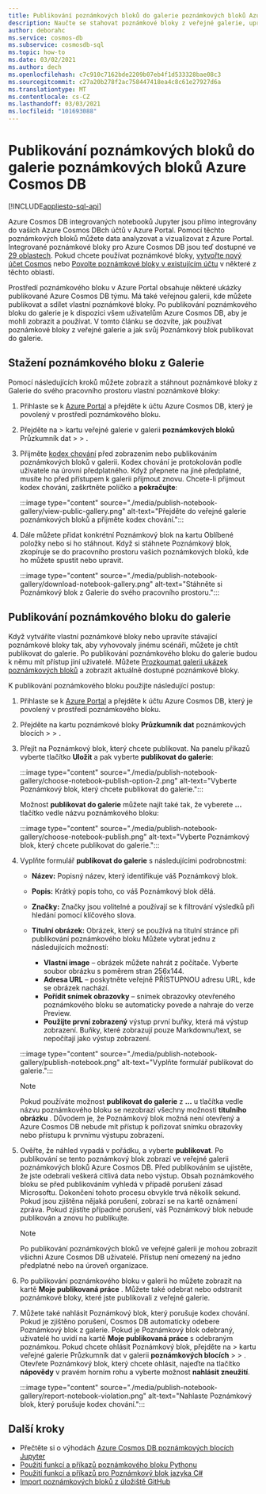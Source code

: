 ```yaml
---
title: Publikování poznámkových bloků do galerie poznámkových bloků Azure Cosmos DB
description: Naučte se stahovat poznámkové bloky z veřejné galerie, upravovat je a publikovat vlastní poznámkové bloky do galerie.
author: deborahc
ms.service: cosmos-db
ms.subservice: cosmosdb-sql
ms.topic: how-to
ms.date: 03/02/2021
ms.author: dech
ms.openlocfilehash: c7c910c7162bde2209b07eb4f1d533328bae08c3
ms.sourcegitcommit: c27a20b278f2ac758447418ea4c8c61e27927d6a
ms.translationtype: MT
ms.contentlocale: cs-CZ
ms.lasthandoff: 03/03/2021
ms.locfileid: "101693088"
---
```

# <a name="publish-notebooks-to-the-azure-cosmos-db-notebook-gallery"></a>Publikování poznámkových bloků do galerie poznámkových bloků Azure Cosmos DB
[!INCLUDE[appliesto-sql-api](includes/appliesto-sql-api.md)]

Azure Cosmos DB integrovaných notebooků Jupyter jsou přímo integrovány do vašich Azure Cosmos DBch účtů v Azure Portal. Pomocí těchto poznámkových bloků můžete data analyzovat a vizualizovat z Azure Portal. Integrované poznámkové bloky pro Azure Cosmos DB jsou teď dostupné ve [29 oblastech](#supported-regions). Pokud chcete používat poznámkové bloky, [vytvořte nový účet Cosmos](#create-a-new-cosmos-account) nebo [Povolte poznámkové bloky v existujícím účtu](#enable-notebooks-in-an-existing-cosmos-account) v některé z těchto oblastí.

Prostředí poznámkového bloku v Azure Portal obsahuje některé ukázky publikované Azure Cosmos DB týmu. Má také veřejnou galerii, kde můžete publikovat a sdílet vlastní poznámkové bloky. Po publikování poznámkového bloku do galerie je k dispozici všem uživatelům Azure Cosmos DB, aby je mohli zobrazit a používat. V tomto článku se dozvíte, jak používat poznámkové bloky z veřejné galerie a jak svůj Poznámkový blok publikovat do galerie.

## <a name="download-a-notebook-from-the-gallery"></a>Stažení poznámkového bloku z Galerie

Pomocí následujících kroků můžete zobrazit a stáhnout poznámkové bloky z Galerie do svého pracovního prostoru vlastní poznámkové bloky:

1. Přihlaste se k [Azure Portal](https://portal.azure.com/) a přejděte k účtu Azure Cosmos DB, který je povolený v prostředí poznámkového bloku.

1. Přejděte na   >  kartu veřejné galerie v galerii **poznámkových bloků** Průzkumník dat  >    >   .

1. Přijměte [kodex chování](https://azure.microsoft.com/support/legal/cosmos-db-public-gallery-code-of-conduct/)  před zobrazením nebo publikováním poznámkových bloků v galerii. Kodex chování je protokolován podle uživatele na úrovni předplatného. Když přepnete na jiné předplatné, musíte ho před přístupem k galerii přijmout znovu. Chcete-li přijmout kodex chování, zaškrtněte políčko a **pokračujte**:

   :::image type="content" source="./media/publish-notebook-gallery/view-public-gallery.png" alt-text="Přejděte do veřejné galerie poznámkových bloků a přijměte kodex chování.":::

1. Dále můžete přidat konkrétní Poznámkový blok na kartu Oblíbené položky nebo si ho stáhnout. Když si stáhnete Poznámkový blok, zkopíruje se do pracovního prostoru vašich poznámkových bloků, kde ho můžete spustit nebo upravit.

   :::image type="content" source="./media/publish-notebook-gallery/download-notebook-gallery.png" alt-text="Stáhněte si Poznámkový blok z Galerie do svého pracovního prostoru.":::

## <a name="publish-a-notebook-to-the-gallery"></a>Publikování poznámkového bloku do galerie

Když vytváříte vlastní poznámkové bloky nebo upravíte stávající poznámkové bloky tak, aby vyhovovaly jinému scénáři, můžete je chtít publikovat do galerie. Po publikování poznámkového bloku do galerie budou k němu mít přístup jiní uživatelé. Můžete [Prozkoumat galerii ukázek poznámkových bloků](https://cosmos.azure.com/gallery.html) a zobrazit aktuálně dostupné poznámkové bloky.

K publikování poznámkového bloku použijte následující postup:

1. Přihlaste se k [Azure Portal](https://portal.azure.com/) a přejděte k účtu Azure Cosmos DB, který je povolený v prostředí poznámkového bloku.

1. Přejděte na kartu poznámkové bloky **Průzkumník dat** poznámkových blocích  >    >   .

1. Přejít na Poznámkový blok, který chcete publikovat. Na panelu příkazů vyberte tlačítko **Uložit** a pak vyberte **publikovat do galerie**:

   :::image type="content" source="./media/publish-notebook-gallery/choose-notebook-publish-option-2.png" alt-text="Vyberte Poznámkový blok, který chcete publikovat do galerie.":::

   Možnost **publikovat do galerie** můžete najít také tak, že vyberete **...** tlačítko vedle názvu poznámkového bloku:

   :::image type="content" source="./media/publish-notebook-gallery/choose-notebook-publish.png" alt-text="Vyberte Poznámkový blok, který chcete publikovat do galerie.":::

1. Vyplňte formulář **publikovat do galerie** s následujícími podrobnostmi:

   * **Název:** Popisný název, který identifikuje váš Poznámkový blok.
   * **Popis:**  Krátký popis toho, co váš Poznámkový blok dělá.
   * **Značky:** Značky jsou volitelné a používají se k filtrování výsledků při hledání pomocí klíčového slova.
   * **Titulní obrázek:** Obrázek, který se používá na titulní stránce při publikování poznámkového bloku Můžete vybrat jednu z následujících možností:

     * **Vlastní image** – obrázek můžete nahrát z počítače. Vyberte soubor obrázku s poměrem stran 256x144.
     * **Adresa URL** – poskytněte veřejně PŘÍSTUPNOU adresu URL, kde se obrázek nachází.
     * **Pořídit snímek obrazovky** – snímek obrazovky otevřeného poznámkového bloku se automaticky povede a nahraje do verze Preview.
     * **Použijte první zobrazený** výstup první buňky, která má výstup zobrazení. Buňky, které zobrazují pouze Markdownu/text, se nepočítají jako výstup zobrazení.

   :::image type="content" source="./media/publish-notebook-gallery/publish-notebook.png" alt-text="Vyplňte formulář publikovat do galerie.":::

   > [!NOTE]
   > Pokud používáte možnost **publikovat do galerie** z **...** u tlačítka vedle názvu poznámkového bloku se nezobrazí všechny možnosti **titulního obrázku** . Důvodem je, že Poznámkový blok možná není otevřený a Azure Cosmos DB nebude mít přístup k pořizovat snímku obrazovky nebo přístupu k prvnímu výstupu zobrazení.

1. Ověřte, že náhled vypadá v pořádku, a vyberte **publikovat**. Po publikování se tento poznámkový blok zobrazí ve veřejné galerii poznámkových bloků Azure Cosmos DB. Před publikováním se ujistěte, že jste odebrali veškerá citlivá data nebo výstup. Obsah poznámkového bloku se před publikováním vyhledá v případě porušení zásad Microsoftu. Dokončení tohoto procesu obvykle trvá několik sekund. Pokud jsou zjištěna nějaká porušení, zobrazí se na kartě oznámení zpráva. Pokud zjistíte případné porušení, váš Poznámkový blok nebude publikován a znovu ho publikujte.

   > [!NOTE]
   > Po publikování poznámkových bloků ve veřejné galerii je mohou zobrazit všichni Azure Cosmos DB uživatelé. Přístup není omezený na jedno předplatné nebo na úroveň organizace.

1. Po publikování poznámkového bloku v galerii ho můžete zobrazit na kartě **Moje publikovaná práce** . Můžete také odebrat nebo odstranit poznámkové bloky, které jste publikovali z veřejné galerie.

1. Můžete také nahlásit Poznámkový blok, který porušuje kodex chování. Pokud je zjištěno porušení, Cosmos DB automaticky odebere Poznámkový blok z galerie. Pokud je Poznámkový blok odebraný, uživatelé ho uvidí na kartě **Moje publikovaná práce** s odebraným poznámkou. Pokud chcete ohlásit Poznámkový blok, přejděte na  >  kartu veřejné galerie Průzkumník dat v galerii **poznámkových blocích**  >    >   . Otevřete Poznámkový blok, který chcete ohlásit, najeďte na tlačítko **nápovědy** v pravém horním rohu a vyberte možnost **nahlásit zneužití**.

   :::image type="content" source="./media/publish-notebook-gallery/report-notebook-violation.png" alt-text="Nahlaste Poznámkový blok, který porušuje kodex chování.":::

## <a name="next-steps"></a>Další kroky

* Přečtěte si o výhodách [Azure Cosmos DB poznámkových blocích Jupyter](cosmosdb-jupyter-notebooks.md)
* [Použití funkcí a příkazů poznámkového bloku Pythonu](use-python-notebook-features-and-commands.md)
* [Použití funkcí a příkazů pro Poznámkový blok jazyka C#](use-csharp-notebook-features-and-commands.md)
* [Import poznámkových bloků z úložiště GitHub](import-github-notebooks.md)
